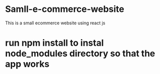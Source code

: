 # Samll-e-commerce-website
This is a small ecommerce website using react js 

# run npm install to instal node_modules directory so that the app works
